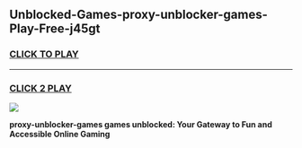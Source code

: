 
## Unblocked-Games-proxy-unblocker-games-Play-Free-j45gt
<h3>
<a href="https://premium76.site?title=proxy-unblocker-games&ref=15A">CLICK TO PLAY</a></h3>
<hr>

<h3>
<a href="https://premium76.site?title=proxy-unblocker-games&ref=15A">CLICK 2 PLAY</a>
  
</h3>

<a href="https://premium76.site?title=proxy-unblocker-games&ref=15A"><img src="https://clearcache.store/games.png"></a>


**proxy-unblocker-games games unblocked: Your Gateway to Fun and Accessible Online Gaming**
